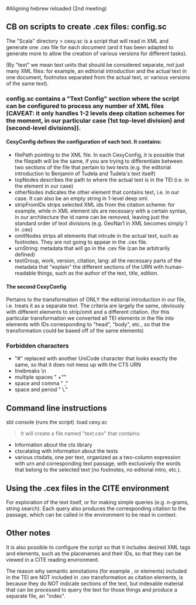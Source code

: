 #Aligning hebrew reloaded (2nd meeting)

## CB on scripts to create .cex files: config.sc
The "Scala" directory > cexy.sc is a script that will read in XML and generate one .cex file for each document (and it has been adapted to generate more to allow the creation of various versions for different tasks). 

(By "text" we mean text units that should be considered separate, not just many XML files: for example, an editorial introduction and the actual text in one document, footnotes separated from the actual text, or various versions of the same text).

### config.sc contains a "Text Config" section where the script can be configured to process any number of XML files (CAVEAT: it only handles 1-2 levels deep citation schemes for the moment, in our particular case <ab/> (1st top-level division) and <seg/>  (second-level divisions)).

#### CexyConfig defines the configuration of each text. It contains:
- filePath pointing to the XML file. In each CexyConfig, it is possible that the filepath will be the same, if you are trying to differentiate between two sections of the file that pertain to two texts (e.g. the editorial introduction to Benjamin of Tudela and Tudela's text itself)
- topNodes describes the path to where the actual text is in the TEI (i.e. in the <ab/> element in our case)
- otherNodes indicates the other element that contains text, i.e. <seg/> in our case. It can also be an empty string in 1-level deep xml.
- stripFromIDs strips selected XML ids from the citation scheme: for example, while in XML element ids are necessary with a certain syntax, in our architecture the id name can be removed, leaving just the standard order of text divisions (e.g. GeoNar1 in XML becomes simply 1 in .cex)
- omitNodes strips all elements that intrude in the actual text, such as footnotes. They are not going to appear in the .cex file.
- urnString: metadata that will go in the .cex file (can be arbitrarily defined)
- textGroup, work, version, citation, lang: all the necessary parts of the metadata that "explain" the different sections of the URN with human-readable things, such as the author of the text, title, edition.

#### The second CexyConfig 
Pertains to the transformation of ONLY the editorial introduction in our file, i.e. treats it as a separate text. The criteria are largely the same, obviously with different elements to strip/omit and a different citation.
(for this particular transformation we converted all TEI elements in the file into <ab/> elements with IDs corresponding to "head", "body", etc., so that the transformation could be based off of the same elements)

### Forbidden characters 
- "#" replaced with another UniCode character that looks exactly the same, so that it does not mess up with the CTS URN
- linebreaks \n
- multiple spaces " +""
- space and comma " ,"
- space and period " \\."

## Command line instructions

sbt console (runs the script)
:load cexy.sc

> It will create a file named "text.cex" that contains: 
- Information about the cts library
- ctscatalog with information about the texts
- various ctsdata, one per text, organized as a two-column expression with urn and corresponding text passage, with exclusively the words that belong to the selected text (no footnotes, no editorial intro, etc.).

## Using the .cex files in the CITE environment
For exploration of the text itself, or for making simple queries (e.g. n-grams, string search). Each query also produces the corresponding citation to the passage, which can be called in the environment to be read in context.

## Other notes
It is also possible to configure the script so that it includes desired XML tags and elements, such as the placenames and their IDs, so that they can be viewed in a CITE reading environment. 

The reason why semantic annotations (for example <placeName/>, <pb/> or <note/> elements) included in the TEI are NOT included in .cex transformation as citation elements, is because they do NOT indicate sections of the text, but indexable material that can be processed to query the text for those things and produce a separate file, an "index".